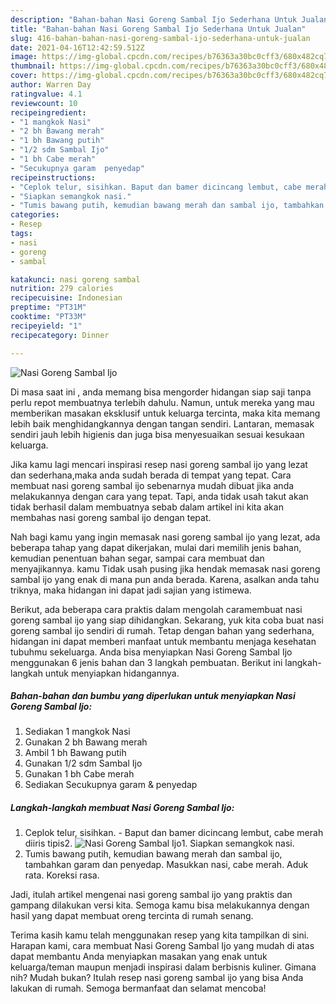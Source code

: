 ```yaml
---
description: "Bahan-bahan Nasi Goreng Sambal Ijo Sederhana Untuk Jualan"
title: "Bahan-bahan Nasi Goreng Sambal Ijo Sederhana Untuk Jualan"
slug: 416-bahan-bahan-nasi-goreng-sambal-ijo-sederhana-untuk-jualan
date: 2021-04-16T12:42:59.512Z
image: https://img-global.cpcdn.com/recipes/b76363a30bc0cff3/680x482cq70/nasi-goreng-sambal-ijo-foto-resep-utama.jpg
thumbnail: https://img-global.cpcdn.com/recipes/b76363a30bc0cff3/680x482cq70/nasi-goreng-sambal-ijo-foto-resep-utama.jpg
cover: https://img-global.cpcdn.com/recipes/b76363a30bc0cff3/680x482cq70/nasi-goreng-sambal-ijo-foto-resep-utama.jpg
author: Warren Day
ratingvalue: 4.1
reviewcount: 10
recipeingredient:
- "1 mangkok Nasi"
- "2 bh Bawang merah"
- "1 bh Bawang putih"
- "1/2 sdm Sambal Ijo"
- "1 bh Cabe merah"
- "Secukupnya garam  penyedap"
recipeinstructions:
- "Ceplok telur, sisihkan. Baput dan bamer dicincang lembut, cabe merah diiris tipis2."
- "Siapkan semangkok nasi."
- "Tumis bawang putih, kemudian bawang merah dan sambal ijo, tambahkan garam dan penyedap. Masukkan nasi, cabe merah. Aduk rata. Koreksi rasa."
categories:
- Resep
tags:
- nasi
- goreng
- sambal

katakunci: nasi goreng sambal 
nutrition: 279 calories
recipecuisine: Indonesian
preptime: "PT31M"
cooktime: "PT33M"
recipeyield: "1"
recipecategory: Dinner

---
```



![Nasi Goreng Sambal Ijo](https://img-global.cpcdn.com/recipes/b76363a30bc0cff3/680x482cq70/nasi-goreng-sambal-ijo-foto-resep-utama.jpg)

Di masa  saat ini , anda memang bisa mengorder hidangan siap saji tanpa perlu repot membuatnya terlebih dahulu. Namun, untuk mereka yang mau memberikan masakan eksklusif untuk keluarga tercinta, maka kita memang lebih baik menghidangkannya dengan tangan sendiri. Lantaran, memasak sendiri jauh lebih higienis dan juga bisa menyesuaikan sesuai kesukaan keluarga.

Jika kamu lagi mencari inspirasi resep nasi goreng sambal ijo yang lezat dan sederhana,maka anda sudah berada di tempat yang tepat. Cara membuat nasi goreng sambal ijo  sebenarnya mudah dibuat jika anda melakukannya dengan cara yang tepat. Tapi, anda tidak usah takut akan tidak berhasil dalam membuatnya 
sebab dalam artikel ini kita akan membahas nasi goreng sambal ijo dengan tepat.  



Nah bagi kamu yang ingin memasak nasi goreng sambal ijo yang lezat, ada beberapa tahap yang dapat dikerjakan, mulai dari memilih jenis bahan, kemudian penentuan bahan segar, sampai cara membuat dan menyajikannya. kamu Tidak usah pusing jika hendak memasak nasi goreng sambal ijo yang enak di mana pun anda berada. Karena, asalkan anda  tahu triknya, maka hidangan ini dapat jadi sajian yang istimewa.

Berikut, ada beberapa cara praktis  dalam mengolah caramembuat nasi goreng sambal ijo yang siap dihidangkan. Sekarang, yuk kita coba buat nasi goreng sambal ijo sendiri di rumah. Tetap dengan bahan yang sederhana, hidangan ini dapat memberi manfaat untuk membantu menjaga kesehatan tubuhmu sekeluarga. Anda bisa menyiapkan Nasi Goreng Sambal Ijo menggunakan 6 jenis bahan dan 3 langkah pembuatan. Berikut ini langkah-langkah untuk menyiapkan hidangannya.

<!--inarticleads1-->

##### Bahan-bahan dan bumbu yang diperlukan untuk menyiapkan Nasi Goreng Sambal Ijo:

1. Sediakan 1 mangkok Nasi
1. Gunakan 2 bh Bawang merah
1. Ambil 1 bh Bawang putih
1. Gunakan 1/2 sdm Sambal Ijo
1. Gunakan 1 bh Cabe merah
1. Sediakan Secukupnya garam &amp; penyedap




<!--inarticleads2-->

##### Langkah-langkah membuat Nasi Goreng Sambal Ijo:

1. Ceplok telur, sisihkan. - Baput dan bamer dicincang lembut, cabe merah diiris tipis2.
<img src="https://img-global.cpcdn.com/steps/8a9d252b839eb600/160x128cq70/nasi-goreng-sambal-ijo-langkah-memasak-1-foto.jpg" alt="Nasi Goreng Sambal Ijo">1. Siapkan semangkok nasi.
1. Tumis bawang putih, kemudian bawang merah dan sambal ijo, tambahkan garam dan penyedap. Masukkan nasi, cabe merah. Aduk rata. Koreksi rasa.




Jadi, itulah artikel mengenai  nasi goreng sambal ijo  yang praktis dan gampang dilakukan versi kita. Semoga kamu bisa melakukannya dengan hasil yang dapat membuat oreng tercinta di rumah senang. 

Terima kasih kamu telah menggunakan resep yang kita tampilkan di sini. Harapan kami, cara membuat  Nasi Goreng Sambal Ijo yang mudah di atas dapat membantu Anda menyiapkan masakan yang enak untuk keluarga/teman maupun menjadi inspirasi dalam berbisnis kuliner. Gimana nih? Mudah bukan? Itulah resep nasi goreng sambal ijo yang bisa Anda lakukan di rumah. Semoga bermanfaat dan selamat mencoba!

